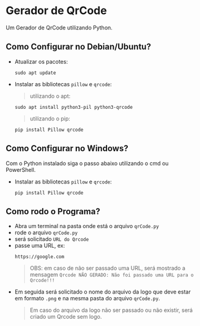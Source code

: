 # Gerador de QrCode
Um Gerador de QrCode utilizando Python.

## Como Configurar no Debian/Ubuntu?
- Atualizar os pacotes: 
    ```
    sudo apt update
    ```
- Instalar as bibliotecas `pillow` e `qrcode`:
    > utilizando o apt:

    ```
    sudo apt install python3-pil python3-qrcode
    ```
    > utilizando o pip:

    ```
    pip install Pillow qrcode
    ```

## Como Configurar no Windows?
Com o Python instalado siga o passo abaixo utilizando o cmd ou PowerShell.
- Instalar as bibliotecas `pillow` e `qrcode`:

    ```
    pip install Pillow qrcode
    ```

## Como rodo o Programa?
- Abra um terminal na pasta onde está o arquivo `qrCode.py`
- rode o arquivo `qrCode.py`
- será solicitado `URL do Qrcode`
- passe uma URL, ex:
    ```
    https://google.com
    ```
    > OBS: em caso de não ser passado uma URL, será mostrado a mensagem `Qrcode NÃO GERADO: Não foi passado uma URL para o Qrcode!!!`
- Em seguida será solicitado o nome do arquivo da logo que deve estar em formato `.png` e na mesma pasta do arquivo `qrCode.py`.
    > Em caso do arquivo da logo não ser passado ou não existir, será criado um Qrcode sem logo.